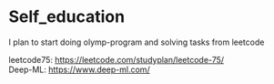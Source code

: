# Self_education
I plan to start doing olymp-program and solving tasks from leetcode

leetcode75: https://leetcode.com/studyplan/leetcode-75/  
Deep-ML: https://www.deep-ml.com/  
